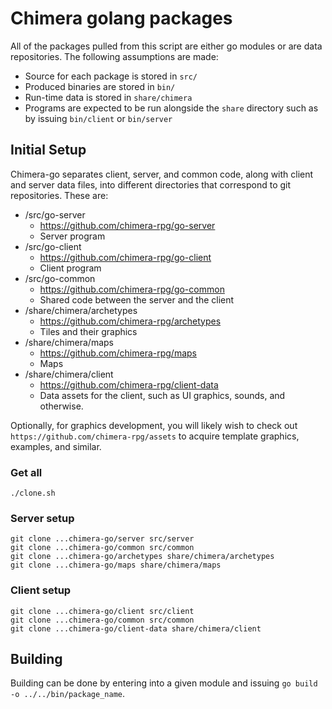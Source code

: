 # Chimera golang packages

All of the packages pulled from this script are either go modules or are data repositories. The following assumptions are made:

  * Source for each package is stored in `src/`
  * Produced binaries are stored in `bin/`
  * Run-time data is stored in `share/chimera`
  * Programs are expected to be run alongside the `share` directory such as by issuing `bin/client` or `bin/server`

## Initial Setup
Chimera-go separates client, server, and common code, along with client and server data files, into different directories that correspond to git repositories. These are:

  * /src/go-server
    * https://github.com/chimera-rpg/go-server
    * Server program
  * /src/go-client
    * https://github.com/chimera-rpg/go-client
    * Client program
  * /src/go-common
    * https://github.com/chimera-rpg/go-common
    * Shared code between the server and the client
  * /share/chimera/archetypes
    * https://github.com/chimera-rpg/archetypes
    * Tiles and their graphics
  * /share/chimera/maps
    * https://github.com/chimera-rpg/maps
    * Maps
  * /share/chimera/client
    * https://github.com/chimera-rpg/client-data
    * Data assets for the client, such as UI graphics, sounds, and otherwise.

Optionally, for graphics development, you will likely wish to check out `https://github.com/chimera-rpg/assets` to acquire template graphics, examples, and similar.

### Get all

    ./clone.sh

### Server setup

    git clone ...chimera-go/server src/server
    git clone ...chimera-go/common src/common
    git clone ...chimera-go/archetypes share/chimera/archetypes
    git clone ...chimera-go/maps share/chimera/maps

### Client setup

    git clone ...chimera-go/client src/client
    git clone ...chimera-go/common src/common
    git clone ...chimera-go/client-data share/chimera/client

## Building

Building can be done by entering into a given module and issuing `go build -o ../../bin/package_name`.
